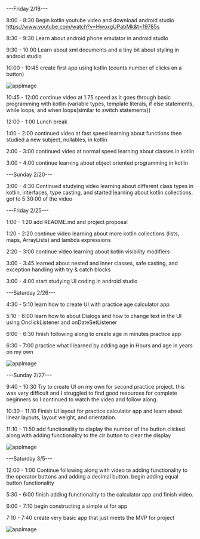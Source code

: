 ---Friday 2/18---

8:00 - 8:30 Begin kotlin youtube video and download android studio
https://www.youtube.com/watch?v=HwoxgUPabMk&t=19785s

8:30 - 9:30 Learn about android phone emulator in android studio

9:30 - 10:00 Learn about xml documents and a tiny bit about styling in android studio

10:00 - 10:45 create first app using kotlin (counts number of clicks on a button)

![appImage](./log-img-1.png)

10:45 - 12:00 continue video at 1.75 speed as it goes through basic programming with kotlin (variable types, template literals, if else statements, while loops, and when loops(similar to switch statements))

12:00 - 1:00 Lunch break

1:00 - 2:00 continued video at fast speed learning about functions then studied a new subject, nullables, in kotlin

2:00 - 3:00 continued video at normal speed learning about classes in kotlin

3:00 - 4:00 continue learning about object oriented programming in kotlin


---Sunday 2/20---

3:00 - 4:30 Continued studying video learning about different class types in kotlin, interfaces, type casting, and started learning about kotlin collections. got to 5:30:00 of the video


---Friday 2/25---

1:00 - 1:20 add README.md and project proposal

1:20 - 2:20 continue video learning about more kotlin collections (lists, maps, ArrayLists) and lambda expressions

2:20 - 3:00 continue video learning about kotlin visibility modifiers

3:00 - 3:45 learned about nested and inner classes, safe casting, and exception handling with try & catch blocks

3:00 - 4:00 start studying UI coding in android studio

---Saturday 2/26---

4:30 - 5:10 learn how to create UI with practice age calculator app

5:10 - 6:00 learn how to about Dialogs and how to change text in the UI using OnclickListener and onDateSetListener

6:00 - 6:30 finish following along to create age in minutes practice app

6:30 - 7:00 practice what I learned by adding age in Hours and age in years on my own

![appImage](./log-img-2.png)

---Sunday 2/27---

9:40 - 10:30 Try to create UI on my own for second practice project. this was very difficult and I struggled to find good resources for complete beginners so I continued to watch the video and follow along.

10:30 - 11:10 Finish UI layout for practice calculator app and learn about linear layouts, layout weight, and orientation.

11:10 - 11:50 add functionality to display the number of the button clicked along with adding functionality to the clr button to clear the display

![appImage](./log-img-3.png)

---Saturday 3/5---

12:00 - 1:00 Continue following along with video to adding functionality to the operator buttons and adding a decimal button. begin adding equal button functionality

5:30 - 6:00 finish adding functionality to the calculator app and finish video.

6:00 - 7:10 begin constructing a simple ui for app

7:10 - 7:40 create very basic app that just meets the MVP for project

![appImage](./log-img-4.png)